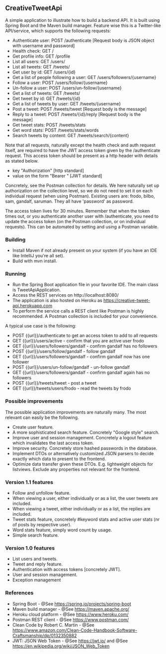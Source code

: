 ## CreativeTweetApi

A simple application to illustrate how to build a backend API. It is built using Spring Boot and the Maven build manager.
Feature wise this is a Twitter-like API/service, which supports the following requests:
* Authenticate user: POST /authenticate [Request body is JSON object with username and password]
* Health check: GET /
* Get profile info: GET /profile
* List all users: GET /users/
* List all tweets: GET /tweets/
* Get user by id: GET /users/{id}
* Get a list of people following a user: GET /users/followers/{username}
* Follow a user: POST /users/follow/{username}
* Un-follow a user: POST /users/un-follow/{username}
* Get a list of tweets: GET /tweets/
* Get tweet by id: GET /tweets/{id}
* Get a list of tweets by user: GET /tweets/{username}
* Post a tweet: POST /tweets/tweet [Request body is the message]
* Reply to a tweet: POST /tweets/{id}/reply [Request body is the message]
* Get tweet stats: POST /tweets/stats
* Get word stats: POST /tweets/stats/words
* Search tweets by content: GET /tweets/search/{content}

Note that all requests, naturally except the health check and auth request itself,
are required to have the JWT access token given by the /authenticate request.
This access token should be present as a http header with details as stated below.

* key "Authorization" [http standard]
* value on the form "Bearer <token>" [JWT standard]

Concretely, see the Postman collection for details. We here naturally set up authorization on the collection level,
so we do not need to set it on each individual request (when using Postman).
Existing users are: frodo, bilbo, sam, gandalf, saruman. They all have 'password' as password.

The access token lives for 30 minutes. Remember that when the token times out, or you authenticate another user with
/authenticate,
you need to update the access token (on the Postman collection, or on individual requests).
This can be automated by setting and using a Postman variable.
 
### Building
* Install Maven if not already present on your system (if you have an IDE like IntelliJ you're all set).
* Build with mvn install.

### Running

* Run the Spring Boot application file in your favorite IDE. The main class is TweetApiApplication.
* Access the REST services on http://localhost:8080/
* The application is also hosted on Heroku as https://creative-tweet-api.herokuapp.com
* To perform the service calls a REST client like Postman is highly recommended. A Postman collection is included for
  your convenience.

A typical use case is the following:

* POST {{url}}/authenticate to get an access token to add to all requests
* GET {{url}}/users/active - confirm that you are active user frodo
* GET {{url}}/users/followers/gandalf - confirm gandalf has no followers
* POST {{url}}/users/follow/gandalf - follow gandalf
* GET {{url}}/users/followers/gandalf - confirm gandalf now has one follower
* POST {{url}}/users/un-follow/gandalf - un-follow gandalf
* GET {{url}}/users/followers/gandalf - confirm gandalf again has no followers
* POST {{url}}/tweets/tweet - post a tweet
* GET {{url}}/tweets/users/frodo - read the tweets by frodo

### Possible improvements

The possible application improvements are naturally many. The most relevant can easily be the following.

* Create user feature.
* A more sophisticated search feature. Concretely "Google style" search.
* Improve user and session management. Concretely a logout feature which invalidates the last access token.
* Improve security. Concretely store hashed passwords in the database.
* Implement DTOs or alternatively customized JSON parsers to decide exactly which data to present to the frontend.
* Optimize data transfer given these DTOs. E.g. lightweight objects for listviews. Exclude any properties not relevant
  for the frontend.

### Version 1.1 features

* Follow and unfollow feature.
* When viewing a user, either individually or as a list, the user tweets are included.
* When viewing a tweet, either individually or as a list, the replies are included.
* Tweet stats feature, concretely #keyword stats and active user stats (nr of posts by respective user).
* Word stats feature, simply word count by usage.
* Simple search feature.

### Version 1.0 features

* List users and tweets.
* Tweet and reply feature.
* Authentication with access tokens [concretely JWT].
* User and session management.
* Exception management

### References

* Spring Boot - @See https://spring.io/projects/spring-boot
* Maven build manager - @See https://maven.apache.org/
* Heroku cloud platform - @See https://www.heroku.com/
* Postman REST client - @See https://www.postman.com/
* Clean Code by Robert C. Martin - @See https://www.amazon.com/Clean-Code-Handbook-Software-Craftsmanship/dp/0132350882
* JWT: JSON Web Token - @See https://jwt.io/ and @See https://en.wikipedia.org/wiki/JSON_Web_Token